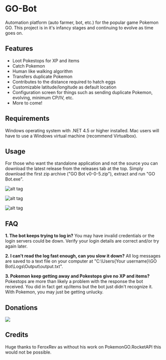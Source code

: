 # GO-Bot
Automation platform (auto farmer, bot, etc.) for the popular game Pokemon GO. This project is in it's infancy stages and continuing to evolve as time goes on.

## Features
- Loot Pokestops for XP and items
- Catch Pokemon
- Human like walking algorithm
- Transfers duplicate Pokemon
- Contributes to the distance required to hatch eggs
- Customizable latitude/longitude as default location
- Configuration screen for things such as sending duplicate Pokemon, evolving, minimum CP/IV, etc.
- More to come!

## Requirements
Windows operating system with .NET 4.5 or higher installed. Mac users will have to use a Windows virtual machine (recommend Virtualbox).

## Usage
For those who want the standalone application and not the source you can download the latest release from the releases tab at the top. Simply download the first zip archive ("GO Bot v0-0-5.zip"), extract and run "GO Bot.exe".

![alt tag](https://i.gyazo.com/1313a2121266352b1510ea7c038b6221.png)

![alt tag](https://i.gyazo.com/bbe43e2574f85b18a21ede0c1177e987.png)

![alt tag](https://i.gyazo.com/108520afef24eded5906a2e4b9df59d1.png)

## FAQ
**1. The bot keeps trying to log in?**
You may have invalid credentials or the login servers could be down. Verify your login details are correct and/or try again later.

**2. I can't read the log fast enough, can you slow it down?**
All log messages are saved to a text file on your computer at "C:\Users\{Your username}\GO Bot\Logs\Output\output.txt".

**3. Pokemon keep getting away and Pokestops give no XP and items?**
Pokestops are more than likely a problem with the response the bot received. You did in fact get xp/items but the bot just didn't recognize it. With Pokemon, you may just be getting unlucky.

## Donations
[![](https://www.paypalobjects.com/en_US/i/btn/btn_donateCC_LG.gif)](https://www.paypal.com/cgi-bin/webscr?cmd=_s-xclick&hosted_button_id=3WXQX4UE94MWY)

## Credits
Huge thanks to FeroxRev as without his work on PokemonGO.RocketAPI this would not be possible.
